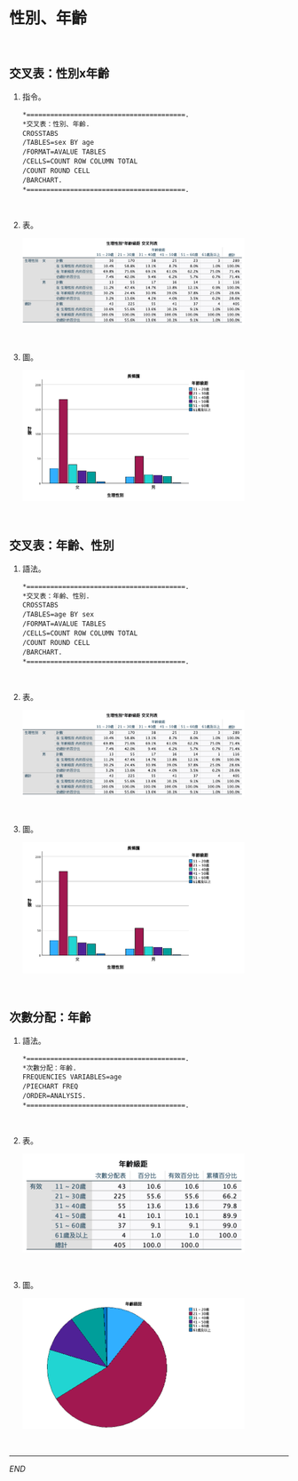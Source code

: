# 性別、年齡

<br>

## 交叉表：性別x年齡

1. 指令。

    ```bash
    *========================================.
    *交叉表：性別、年齡.
    CROSSTABS
    /TABLES=sex BY age
    /FORMAT=AVALUE TABLES
    /CELLS=COUNT ROW COLUMN TOTAL 
    /COUNT ROUND CELL
    /BARCHART.
    *========================================.
    ```

<br>

2. 表。

    <img src="images/img_01.png" width="400px">

<br>

3. 圖。

    <img src="images/img_02.png" width="400px">

<br>

## 交叉表：年齡、性別

1. 語法。

    ```bash
    *========================================.
    *交叉表：年齡、性別.
    CROSSTABS
    /TABLES=age BY sex
    /FORMAT=AVALUE TABLES
    /CELLS=COUNT ROW COLUMN TOTAL 
    /COUNT ROUND CELL
    /BARCHART.
    *========================================.
    ```

<br>

2. 表。

    <img src="images/img_03.png" width="400px">

<br>

3. 圖。

    <img src="images/img_04.png" width="400px">

<br>

## 次數分配：年齡

1. 語法。

    ```bash
    *========================================.
    *次數分配：年齡.
    FREQUENCIES VARIABLES=age
    /PIECHART FREQ
    /ORDER=ANALYSIS.
    *========================================.
    ```

<br>

2. 表。

    <img src="images/img_05.png" width="400px">

<br>

3. 圖。

    <img src="images/img_06.png" width="400px">

<br>

___

_END_